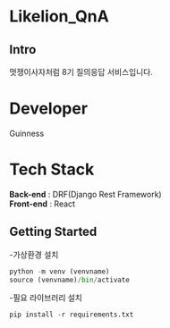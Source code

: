 # Likelion_QnA

## Intro
멋쟁이사자처럼 8기 질의응답 서비스입니다.

# Developer
Guinness

# Tech Stack
**Back-end** : DRF(Django Rest Framework)<br>
**Front-end** : React

## Getting Started
-가상환경 설치
```python
python -m venv (venvname)
source (venvname)/bin/activate
```
-필요 라이브러리 설치
```python
pip install -r requirements.txt
```
